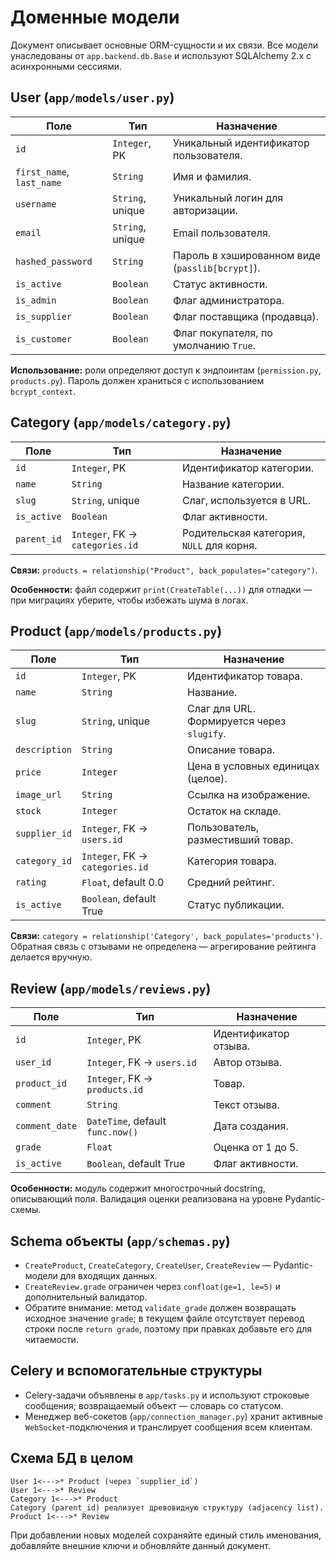 # Доменные модели

Документ описывает основные ORM-сущности и их связи. Все модели унаследованы от `app.backend.db.Base` и используют SQLAlchemy 2.x с асинхронными сессиями.

## User (`app/models/user.py`)
| Поле | Тип | Назначение |
| --- | --- | --- |
| `id` | `Integer`, PK | Уникальный идентификатор пользователя. |
| `first_name`, `last_name` | `String` | Имя и фамилия. |
| `username` | `String`, unique | Уникальный логин для авторизации. |
| `email` | `String`, unique | Email пользователя. |
| `hashed_password` | `String` | Пароль в хэшированном виде (`passlib[bcrypt]`). |
| `is_active` | `Boolean` | Статус активности. |
| `is_admin` | `Boolean` | Флаг администратора. |
| `is_supplier` | `Boolean` | Флаг поставщика (продавца). |
| `is_customer` | `Boolean` | Флаг покупателя, по умолчанию `True`. |

**Использование:** роли определяют доступ к эндпоинтам (`permission.py`, `products.py`). Пароль должен храниться с использованием `bcrypt_context`.

## Category (`app/models/category.py`)
| Поле | Тип | Назначение |
| --- | --- | --- |
| `id` | `Integer`, PK | Идентификатор категории. |
| `name` | `String` | Название категории. |
| `slug` | `String`, unique | Слаг, используется в URL. |
| `is_active` | `Boolean` | Флаг активности. |
| `parent_id` | `Integer`, FK -> `categories.id` | Родительская категория, `NULL` для корня. |

**Связи:** `products = relationship("Product", back_populates="category")`.

**Особенности:** файл содержит `print(CreateTable(...))` для отладки — при миграциях уберите, чтобы избежать шума в логах.

## Product (`app/models/products.py`)
| Поле | Тип | Назначение |
| --- | --- | --- |
| `id` | `Integer`, PK | Идентификатор товара. |
| `name` | `String` | Название. |
| `slug` | `String`, unique | Слаг для URL. Формируется через `slugify`. |
| `description` | `String` | Описание товара. |
| `price` | `Integer` | Цена в условных единицах (целое). |
| `image_url` | `String` | Ссылка на изображение. |
| `stock` | `Integer` | Остаток на складе. |
| `supplier_id` | `Integer`, FK -> `users.id` | Пользователь, разместивший товар. |
| `category_id` | `Integer`, FK -> `categories.id` | Категория товара. |
| `rating` | `Float`, default 0.0 | Средний рейтинг. |
| `is_active` | `Boolean`, default True | Статус публикации. |

**Связи:** `category = relationship('Category', back_populates='products')`. Обратная связь с отзывами не определена — агрегирование рейтинга делается вручную.

## Review (`app/models/reviews.py`)
| Поле | Тип | Назначение |
| --- | --- | --- |
| `id` | `Integer`, PK | Идентификатор отзыва. |
| `user_id` | `Integer`, FK -> `users.id` | Автор отзыва. |
| `product_id` | `Integer`, FK -> `products.id` | Товар. |
| `comment` | `String` | Текст отзыва. |
| `comment_date` | `DateTime`, default `func.now()` | Дата создания. |
| `grade` | `Float` | Оценка от 1 до 5. |
| `is_active` | `Boolean`, default True | Флаг активности. |

**Особенности:** модуль содержит многострочный docstring, описывающий поля. Валидация оценки реализована на уровне Pydantic-схемы.

## Schema объекты (`app/schemas.py`)
- `CreateProduct`, `CreateCategory`, `CreateUser`, `CreateReview` — Pydantic-модели для входящих данных.
- `CreateReview.grade` ограничен через `confloat(ge=1, le=5)` и дополнительный валидатор.
- Обратите внимание: метод `validate_grade` должен возвращать исходное значение `grade`; в текущем файле отсутствует перевод строки после `return grade`, поэтому при правках добавьте его для читаемости.

## Celery и вспомогательные структуры
- Celery-задачи объявлены в `app/tasks.py` и используют строковые сообщения; возвращаемый объект — словарь со статусом.
- Менеджер веб-сокетов (`app/connection_manager.py`) хранит активные `WebSocket`-подключения и транслирует сообщения всем клиентам.

## Схема БД в целом
```
User 1<--->* Product (через `supplier_id`)
User 1<--->* Review
Category 1<--->* Product
Category (parent_id) реализует древовидную структуру (adjacency list).
Product 1<--->* Review
```

При добавлении новых моделей сохраняйте единый стиль именования, добавляйте внешние ключи и обновляйте данный документ.

